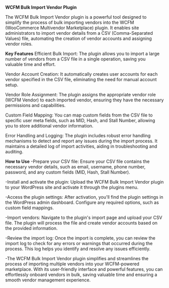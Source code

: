 **WCFM Bulk Import Vendor Plugin**

The WCFM Bulk Import Vendor plugin is a powerful tool designed to simplify the process of bulk importing vendors into the WCFM (WooCommerce Multivendor Marketplace) plugin. It enables site administrators to import vendor details from a CSV (Comma-Separated Values) file, automating the creation of vendor accounts and assigning vendor roles.

**Key Features**
Efficient Bulk Import: The plugin allows you to import a large number of vendors from a CSV file in a single operation, saving you valuable time and effort.

Vendor Account Creation: It automatically creates user accounts for each vendor specified in the CSV file, eliminating the need for manual account setup.

Vendor Role Assignment: The plugin assigns the appropriate vendor role (WCFM Vendor) to each imported vendor, ensuring they have the necessary permissions and capabilities.

Custom Field Mapping: You can map custom fields from the CSV file to specific user meta fields, such as MID, Hash, and Stall Number, allowing you to store additional vendor information.

Error Handling and Logging: The plugin includes robust error handling mechanisms to detect and report any issues during the import process. It maintains a detailed log of import activities, aiding in troubleshooting and auditing.

**How to Use**
-Prepare your CSV file: Ensure your CSV file contains the necessary vendor details, such as email, username, phone number, password, and any custom fields (MID, Hash, Stall Number).

-Install and activate the plugin: Upload the WCFM Bulk Import Vendor plugin to your WordPress site and activate it through the plugins menu.

-Access the plugin settings: After activation, you'll find the plugin settings in the WordPress admin dashboard. Configure any required options, such as custom field mappings.

-Import vendors: Navigate to the plugin's import page and upload your CSV file. The plugin will process the file and create vendor accounts based on the provided information.

-Review the import log: Once the import is complete, you can review the import log to check for any errors or warnings that occurred during the process. This log helps you identify and resolve any issues efficiently.

-The WCFM Bulk Import Vendor plugin simplifies and streamlines the process of importing multiple vendors into your WCFM-powered marketplace. With its user-friendly interface and powerful features, you can effortlessly onboard vendors in bulk, saving valuable time and ensuring a smooth vendor management experience.
